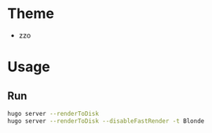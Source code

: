 
# Theme
- zzo

# Usage
## Run

```sh
hugo server --renderToDisk
hugo server --renderToDisk --disableFastRender -t Blonde
```
